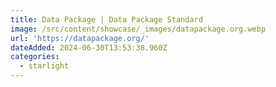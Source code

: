 ```yaml
---
title: Data Package | Data Package Standard
image: /src/content/showcase/_images/datapackage.org.webp
url: 'https://datapackage.org/'
dateAdded: 2024-06-30T13:53:38.960Z
categories:
  - starlight
---
```


